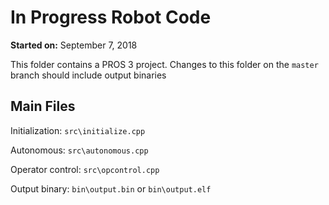 # In Progress Robot Code

**Started on:** September 7, 2018

This folder contains a PROS 3 project.
Changes to this folder on the `master` branch should include output binaries

## Main Files

Initialization: `src\initialize.cpp`

Autonomous: `src\autonomous.cpp`

Operator control: `src\opcontrol.cpp`


Output binary: `bin\output.bin` or `bin\output.elf`
